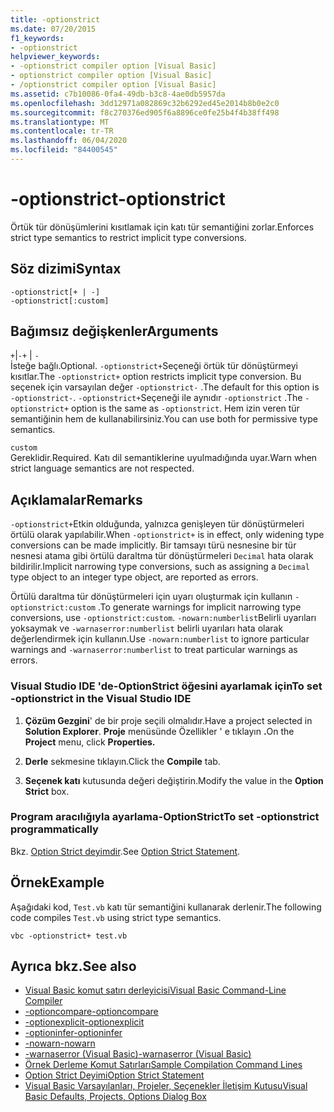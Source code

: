 ```yaml
---
title: -optionstrict
ms.date: 07/20/2015
f1_keywords:
- -optionstrict
helpviewer_keywords:
- -optionstrict compiler option [Visual Basic]
- optionstrict compiler option [Visual Basic]
- /optionstrict compiler option [Visual Basic]
ms.assetid: c7b10086-0fa4-49db-b3c8-4ae0db5957da
ms.openlocfilehash: 3dd12971a082869c32b6292ed45e2014b8b0e2c0
ms.sourcegitcommit: f8c270376ed905f6a8896ce0fe25b4f4b38ff498
ms.translationtype: MT
ms.contentlocale: tr-TR
ms.lasthandoff: 06/04/2020
ms.locfileid: "84400545"
---
```

# <a name="-optionstrict"></a><span data-ttu-id="04948-102">-optionstrict</span><span class="sxs-lookup"><span data-stu-id="04948-102">-optionstrict</span></span>

<span data-ttu-id="04948-103">Örtük tür dönüşümlerini kısıtlamak için katı tür semantiğini zorlar.</span><span class="sxs-lookup"><span data-stu-id="04948-103">Enforces strict type semantics to restrict implicit type conversions.</span></span>

## <a name="syntax"></a><span data-ttu-id="04948-104">Söz dizimi</span><span class="sxs-lookup"><span data-stu-id="04948-104">Syntax</span></span>

```console
-optionstrict[+ | -]
-optionstrict[:custom]
```

## <a name="arguments"></a><span data-ttu-id="04948-105">Bağımsız değişkenler</span><span class="sxs-lookup"><span data-stu-id="04948-105">Arguments</span></span>

<span data-ttu-id="04948-106">`+`&#124;`-`</span><span class="sxs-lookup"><span data-stu-id="04948-106">`+` &#124; `-`</span></span>  
<span data-ttu-id="04948-107">İsteğe bağlı.</span><span class="sxs-lookup"><span data-stu-id="04948-107">Optional.</span></span> <span data-ttu-id="04948-108">`-optionstrict+`Seçeneği örtük tür dönüştürmeyi kısıtlar.</span><span class="sxs-lookup"><span data-stu-id="04948-108">The `-optionstrict+` option restricts implicit type conversion.</span></span> <span data-ttu-id="04948-109">Bu seçenek için varsayılan değer `-optionstrict-` .</span><span class="sxs-lookup"><span data-stu-id="04948-109">The default for this option is `-optionstrict-`.</span></span> <span data-ttu-id="04948-110">`-optionstrict+`Seçeneği ile aynıdır `-optionstrict` .</span><span class="sxs-lookup"><span data-stu-id="04948-110">The `-optionstrict+` option is the same as `-optionstrict`.</span></span> <span data-ttu-id="04948-111">Hem izin veren tür semantiğinin hem de kullanabilirsiniz.</span><span class="sxs-lookup"><span data-stu-id="04948-111">You can use both for permissive type semantics.</span></span>

`custom`  
<span data-ttu-id="04948-112">Gereklidir.</span><span class="sxs-lookup"><span data-stu-id="04948-112">Required.</span></span> <span data-ttu-id="04948-113">Katı dil semantiklerine uyulmadığında uyar.</span><span class="sxs-lookup"><span data-stu-id="04948-113">Warn when strict language semantics are not respected.</span></span>

## <a name="remarks"></a><span data-ttu-id="04948-114">Açıklamalar</span><span class="sxs-lookup"><span data-stu-id="04948-114">Remarks</span></span>

<span data-ttu-id="04948-115">`-optionstrict+`Etkin olduğunda, yalnızca genişleyen tür dönüştürmeleri örtülü olarak yapılabilir.</span><span class="sxs-lookup"><span data-stu-id="04948-115">When `-optionstrict+` is in effect, only widening type conversions can be made implicitly.</span></span> <span data-ttu-id="04948-116">Bir tamsayı türü nesnesine bir tür nesnesi atama gibi örtülü daraltma tür dönüştürmeleri `Decimal` hata olarak bildirilir.</span><span class="sxs-lookup"><span data-stu-id="04948-116">Implicit narrowing type conversions, such as assigning a `Decimal` type object to an integer type object, are reported as errors.</span></span>

<span data-ttu-id="04948-117">Örtülü daraltma tür dönüştürmeleri için uyarı oluşturmak için kullanın `-optionstrict:custom` .</span><span class="sxs-lookup"><span data-stu-id="04948-117">To generate warnings for implicit narrowing type conversions, use `-optionstrict:custom`.</span></span> <span data-ttu-id="04948-118">`-nowarn:numberlist`Belirli uyarıları yoksaymak ve `-warnaserror:numberlist` belirli uyarıları hata olarak değerlendirmek için kullanın.</span><span class="sxs-lookup"><span data-stu-id="04948-118">Use `-nowarn:numberlist` to ignore particular warnings and `-warnaserror:numberlist` to treat particular warnings as errors.</span></span>

### <a name="to-set--optionstrict-in-the-visual-studio-ide"></a><span data-ttu-id="04948-119">Visual Studio IDE 'de-OptionStrict öğesini ayarlamak için</span><span class="sxs-lookup"><span data-stu-id="04948-119">To set -optionstrict in the Visual Studio IDE</span></span>

1. <span data-ttu-id="04948-120">**Çözüm Gezgini**' de bir proje seçili olmalıdır.</span><span class="sxs-lookup"><span data-stu-id="04948-120">Have a project selected in **Solution Explorer**.</span></span> <span data-ttu-id="04948-121">**Proje** menüsünde Özellikler ' e tıklayın **.**</span><span class="sxs-lookup"><span data-stu-id="04948-121">On the **Project** menu, click **Properties.**</span></span>

2. <span data-ttu-id="04948-122">**Derle** sekmesine tıklayın.</span><span class="sxs-lookup"><span data-stu-id="04948-122">Click the **Compile** tab.</span></span>

3. <span data-ttu-id="04948-123">**Seçenek katı** kutusunda değeri değiştirin.</span><span class="sxs-lookup"><span data-stu-id="04948-123">Modify the value in the **Option Strict** box.</span></span>

### <a name="to-set--optionstrict-programmatically"></a><span data-ttu-id="04948-124">Program aracılığıyla ayarlama-OptionStrict</span><span class="sxs-lookup"><span data-stu-id="04948-124">To set -optionstrict programmatically</span></span>

<span data-ttu-id="04948-125">Bkz. [Option Strict deyimdir](../../language-reference/statements/option-strict-statement.md).</span><span class="sxs-lookup"><span data-stu-id="04948-125">See [Option Strict Statement](../../language-reference/statements/option-strict-statement.md).</span></span>

## <a name="example"></a><span data-ttu-id="04948-126">Örnek</span><span class="sxs-lookup"><span data-stu-id="04948-126">Example</span></span>

<span data-ttu-id="04948-127">Aşağıdaki kod, `Test.vb` katı tür semantiğini kullanarak derlenir.</span><span class="sxs-lookup"><span data-stu-id="04948-127">The following code compiles `Test.vb` using strict type semantics.</span></span>

```console
vbc -optionstrict+ test.vb
```

## <a name="see-also"></a><span data-ttu-id="04948-128">Ayrıca bkz.</span><span class="sxs-lookup"><span data-stu-id="04948-128">See also</span></span>

- [<span data-ttu-id="04948-129">Visual Basic komut satırı derleyicisi</span><span class="sxs-lookup"><span data-stu-id="04948-129">Visual Basic Command-Line Compiler</span></span>](index.md)
- [<span data-ttu-id="04948-130">-optioncompare</span><span class="sxs-lookup"><span data-stu-id="04948-130">-optioncompare</span></span>](optioncompare.md)
- [<span data-ttu-id="04948-131">-optionexplicit</span><span class="sxs-lookup"><span data-stu-id="04948-131">-optionexplicit</span></span>](optionexplicit.md)
- [<span data-ttu-id="04948-132">-optioninfer</span><span class="sxs-lookup"><span data-stu-id="04948-132">-optioninfer</span></span>](optioninfer.md)
- [<span data-ttu-id="04948-133">-nowarn</span><span class="sxs-lookup"><span data-stu-id="04948-133">-nowarn</span></span>](nowarn.md)
- [<span data-ttu-id="04948-134">-warnaserror (Visual Basic)</span><span class="sxs-lookup"><span data-stu-id="04948-134">-warnaserror (Visual Basic)</span></span>](warnaserror.md)
- [<span data-ttu-id="04948-135">Örnek Derleme Komut Satırları</span><span class="sxs-lookup"><span data-stu-id="04948-135">Sample Compilation Command Lines</span></span>](sample-compilation-command-lines.md)
- [<span data-ttu-id="04948-136">Option Strict Deyimi</span><span class="sxs-lookup"><span data-stu-id="04948-136">Option Strict Statement</span></span>](../../language-reference/statements/option-strict-statement.md)
- [<span data-ttu-id="04948-137">Visual Basic Varsayılanları, Projeler, Seçenekler İletişim Kutusu</span><span class="sxs-lookup"><span data-stu-id="04948-137">Visual Basic Defaults, Projects, Options Dialog Box</span></span>](/visualstudio/ide/reference/visual-basic-defaults-projects-options-dialog-box)
